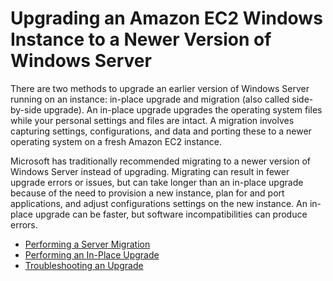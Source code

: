 # Upgrading an Amazon EC2 Windows Instance to a Newer Version of Windows Server<a name="serverupgrade"></a>

There are two methods to upgrade an earlier version of Windows Server running on an instance: in\-place upgrade and migration \(also called side\-by\-side upgrade\)\. An in\-place upgrade upgrades the operating system files while your personal settings and files are intact\. A migration involves capturing settings, configurations, and data and porting these to a newer operating system on a fresh Amazon EC2 instance\.

Microsoft has traditionally recommended migrating to a newer version of Windows Server instead of upgrading\. Migrating can result in fewer upgrade errors or issues, but can take longer than an in\-place upgrade because of the need to provision a new instance, plan for and port applications, and adjust configurations settings on the new instance\. An in\-place upgrade can be faster, but software incompatibilities can produce errors\.


+ [Performing a Server Migration](os-migration.md)
+ [Performing an In\-Place Upgrade](os-inplaceupgrade.md)
+ [Troubleshooting an Upgrade](os-upgrade-trbl.md)